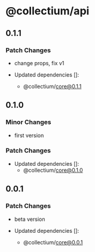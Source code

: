 # @collectium/api

## 0.1.1

### Patch Changes

- change props, fix v1

- Updated dependencies []:
  - @collectium/core@0.1.1

## 0.1.0

### Minor Changes

- first version

### Patch Changes

- Updated dependencies []:
  - @collectium/core@0.1.0

## 0.0.1

### Patch Changes

- beta version

- Updated dependencies []:
  - @collectium/core@0.0.1
